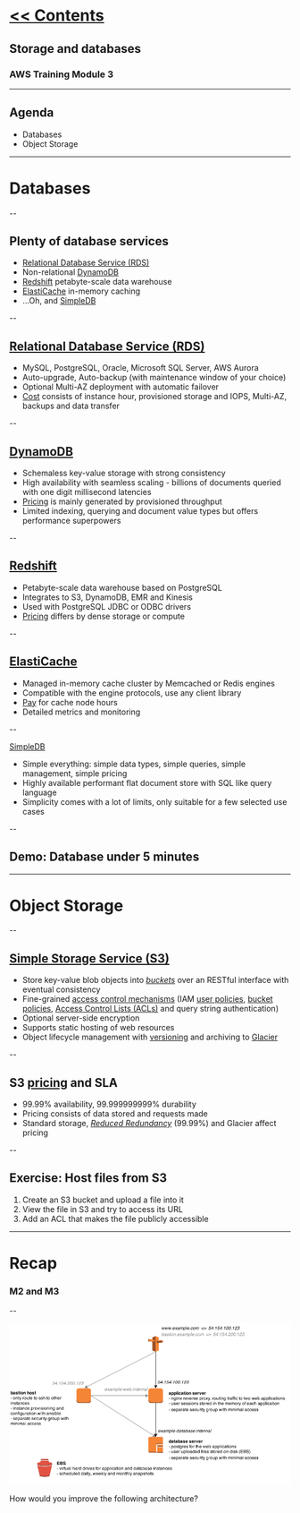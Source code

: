 # [<< Contents](README.md)

## Storage and databases
### AWS Training Module 3

---

## Agenda

- Databases
- Object Storage

---

# Databases

--

## Plenty of database services

- [Relational Database Service (RDS)](http://aws.amazon.com/rds/)
- Non-relational [DynamoDB](http://aws.amazon.com/dynamodb/)
- [Redshift](http://aws.amazon.com/redshift/) petabyte-scale data warehouse
- [ElastiCache](http://aws.amazon.com/elasticache/) in-memory caching
- ...Oh, and [SimpleDB](http://aws.amazon.com/simpledb/)

--

## [Relational Database Service (RDS)](http://aws.amazon.com/rds/)

- MySQL, PostgreSQL, Oracle, Microsoft SQL Server, AWS Aurora
- Auto-upgrade, Auto-backup (with maintenance window of your choice)
- Optional Multi-AZ deployment with automatic failover
- [Cost](http://aws.amazon.com/rds/pricing/) consists of instance hour, provisioned storage and IOPS, Multi-AZ, backups and data transfer

--

## [DynamoDB](http://aws.amazon.com/dynamodb/)

- Schemaless key-value storage with strong consistency
- High availability with seamless scaling - billions of documents queried with one digit millisecond latencies
- [Pricing](http://aws.amazon.com/dynamodb/pricing/) is mainly generated by provisioned throughput
- Limited indexing, querying and document value types but offers performance superpowers

--

## [Redshift](http://aws.amazon.com/redshift/)

- Petabyte-scale data warehouse based on PostgreSQL
- Integrates to S3, DynamoDB, EMR and Kinesis
- Used with PostgreSQL JDBC or ODBC drivers
- [Pricing](http://aws.amazon.com/redshift/pricing/) differs by dense storage or compute

--

## [ElastiCache](http://aws.amazon.com/elasticache/)

- Managed in-memory cache cluster by Memcached or Redis engines
- Compatible with the engine protocols, use any client library
- [Pay](http://aws.amazon.com/elasticache/pricing/) for cache node hours
- Detailed metrics and monitoring

--

[SimpleDB](http://aws.amazon.com/simpledb/)

- Simple everything: simple data types, simple queries, simple management, simple pricing
- Highly available performant flat document store with SQL like query language
- Simplicity comes with a lot of limits, only suitable for a few selected use cases

--

## Demo: Database under 5 minutes

---

# Object Storage

--

## [Simple Storage Service (S3)](http://aws.amazon.com/s3/)

- Store key-value blob objects into [*buckets*](http://docs.aws.amazon.com/AmazonS3/latest/dev/UsingBucket.html) over an RESTful interface with eventual consistency
- Fine-grained [access control mechanisms](http://docs.aws.amazon.com/AmazonS3/latest/dev/access-control-overview.html) (IAM [user policies](http://docs.aws.amazon.com/AmazonS3/latest/dev/example-policies-s3.html), [bucket policies](http://docs.aws.amazon.com/AmazonS3/latest/dev/example-bucket-policies.html), [Access Control Lists (ACLs)](http://docs.aws.amazon.com/AmazonS3/latest/dev/S3_ACLs_UsingACLs.html) and query string authentication)
- Optional server-side encryption
- Supports static hosting of web resources
- Object lifecycle management with [versioning](http://docs.aws.amazon.com/AmazonS3/latest/dev/Versioning.html) and archiving to [Glacier](http://aws.amazon.com/glacier/)

--

## S3 [pricing](http://aws.amazon.com/s3/pricing/) and SLA

- 99.99% availability, 99.999999999% durability
- Pricing consists of data stored and requests made
- Standard storage, [*Reduced Redundancy*](http://aws.amazon.com/s3/details/) (99.99%) and Glacier affect pricing

--

## Exercise: Host files from S3

1. Create an S3 bucket and upload a file into it
2. View the file in S3 and try to access its URL
3. Add an ACL that makes the file publicly accessible


---

# Recap

### M2 and M3

--

![How would you improve the following architecture?](/images/improvable_architecture.png)

How would you improve the following architecture?
